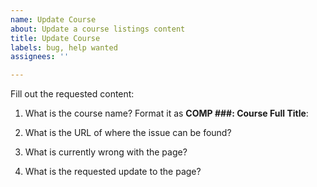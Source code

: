 ```yaml
---
name: Update Course
about: Update a course listings content
title: Update Course
labels: bug, help wanted
assignees: ''

---
```


Fill out the requested content:

1. What is the course name? Format it as **COMP ###: Course Full Title**:

2. What is the URL of where the issue can be found?

3. What is currently wrong with the page?

4. What is the requested update to the page?

